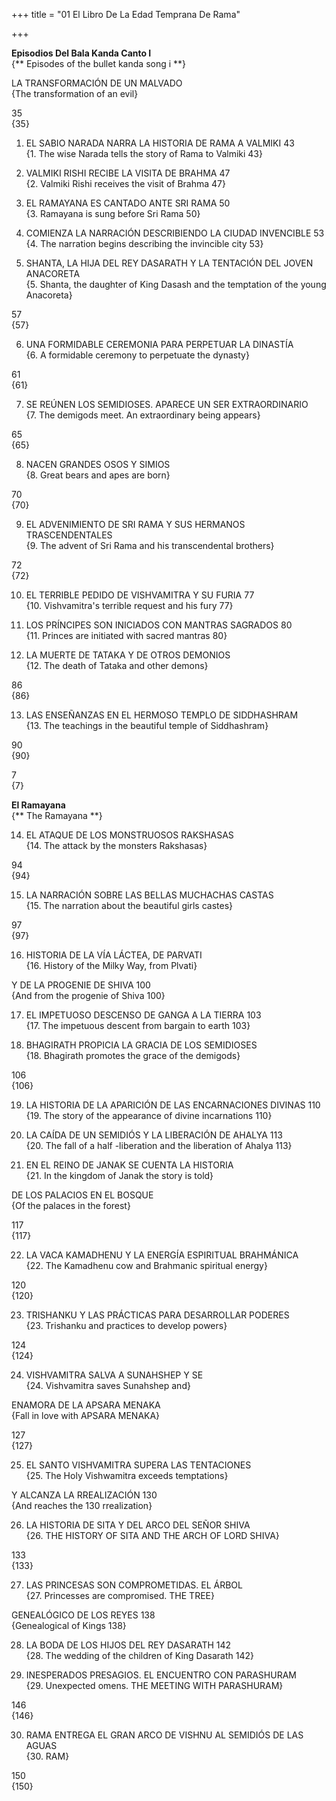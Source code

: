 +++
title = "01 El Libro De La Edad Temprana De Rama"

+++

**Episodios Del Bala Kanda Canto I**  
{** Episodes of the bullet kanda song i **}

LA TRANSFORMACIÓN DE UN MALVADO   
{The transformation of an evil}

35  
{35}

1. EL SABIO NARADA NARRA LA HISTORIA DE RAMA A VALMIKI 43  
{1. The wise Narada tells the story of Rama to Valmiki 43}

2. VALMIKI RISHI RECIBE LA VISITA DE BRAHMA 47  
{2. Valmiki Rishi receives the visit of Brahma 47}

3. EL RAMAYANA ES CANTADO ANTE SRI RAMA 50  
{3. Ramayana is sung before Sri Rama 50}

4. COMIENZA LA NARRACIÓN DESCRIBIENDO LA CIUDAD INVENCIBLE 53  
{4. The narration begins describing the invincible city 53}

5. SHANTA, LA HIJA DEL REY DASARATH Y LA TENTACIÓN DEL JOVEN ANACORETA   
{5. Shanta, the daughter of King Dasash and the temptation of the young Anacoreta}

57  
{57}

6. UNA FORMIDABLE CEREMONIA PARA PERPETUAR LA DINASTÍA   
{6. A formidable ceremony to perpetuate the dynasty}

61  
{61}

7. SE REÚNEN LOS SEMIDIOSES. APARECE UN SER EXTRAORDINARIO   
{7. The demigods meet. An extraordinary being appears}

65  
{65}

8. NACEN GRANDES OSOS Y SIMIOS   
{8. Great bears and apes are born}

70  
{70}

9. EL ADVENIMIENTO DE SRI RAMA Y SUS HERMANOS TRASCENDENTALES   
{9. The advent of Sri Rama and his transcendental brothers}

72  
{72}

10. EL TERRIBLE PEDIDO DE VISHVAMITRA Y SU FURIA 77  
{10. Vishvamitra's terrible request and his fury 77}

11. LOS PRÍNCIPES SON INICIADOS CON MANTRAS SAGRADOS 80  
{11. Princes are initiated with sacred mantras 80}

12. LA MUERTE DE TATAKA Y DE OTROS DEMONIOS   
{12. The death of Tataka and other demons}

86  
{86}

13. LAS ENSEÑANZAS EN EL HERMOSO TEMPLO DE SIDDHASHRAM   
{13. The teachings in the beautiful temple of Siddhashram}

90  
{90}

7  
{7}

**El Ramayana**  
{** The Ramayana **}

14. EL ATAQUE DE LOS MONSTRUOSOS RAKSHASAS   
{14. The attack by the monsters Rakshasas}

94  
{94}

15. LA NARRACIÓN SOBRE LAS BELLAS MUCHACHAS CASTAS   
{15. The narration about the beautiful girls castes}

97  
{97}

16. HISTORIA DE LA VÍA LÁCTEA, DE PARVATI   
{16. History of the Milky Way, from Plvati}

Y DE LA PROGENIE DE SHIVA 100  
{And from the progenie of Shiva 100}

17. EL IMPETUOSO DESCENSO DE GANGA A LA TIERRA 103  
{17. The impetuous descent from bargain to earth 103}

18. BHAGIRATH PROPICIA LA GRACIA DE LOS SEMIDIOSES   
{18. Bhagirath promotes the grace of the demigods}

106  
{106}

19. LA HISTORIA DE LA APARICIÓN DE LAS ENCARNACIONES DIVINAS 110  
{19. The story of the appearance of divine incarnations 110}

20. LA CAÍDA DE UN SEMIDIÓS Y LA LIBERACIÓN DE AHALYA 113  
{20. The fall of a half -liberation and the liberation of Ahalya 113}

21. EN EL REINO DE JANAK SE CUENTA LA HISTORIA   
{21. In the kingdom of Janak the story is told}

DE LOS PALACIOS EN EL BOSQUE   
{Of the palaces in the forest}

117  
{117}

22. LA VACA KAMADHENU Y LA ENERGÍA ESPIRITUAL BRAHMÁNICA   
{22. The Kamadhenu cow and Brahmanic spiritual energy}

120  
{120}

23. TRISHANKU Y LAS PRÁCTICAS PARA DESARROLLAR PODERES   
{23. Trishanku and practices to develop powers}

124  
{124}

24. VISHVAMITRA SALVA A SUNAHSHEP Y SE   
{24. Vishvamitra saves Sunahshep and}

ENAMORA DE LA APSARA MENAKA   
{Fall in love with APSARA MENAKA}

127  
{127}

25. EL SANTO VISHVAMITRA SUPERA LAS TENTACIONES   
{25. The Holy Vishwamitra exceeds temptations}

Y ALCANZA LA RREALIZACIÓN 130  
{And reaches the 130 rrealization}

26. LA HISTORIA DE SITA Y DEL ARCO DEL SEÑOR SHIVA   
{26. THE HISTORY OF SITA AND THE ARCH OF LORD SHIVA}

133  
{133}

27. LAS PRINCESAS SON COMPROMETIDAS. EL ÁRBOL   
{27. Princesses are compromised. THE TREE}

GENEALÓGICO DE LOS REYES 138  
{Genealogical of Kings 138}

28. LA BODA DE LOS HIJOS DEL REY DASARATH 142  
{28. The wedding of the children of King Dasarath 142}

29. INESPERADOS PRESAGIOS. EL ENCUENTRO CON PARASHURAM   
{29. Unexpected omens. THE MEETING WITH PARASHURAM}

146  
{146}

30. RAMA ENTREGA EL GRAN ARCO DE VISHNU AL SEMIDIÓS DE LAS AGUAS   
{30. RAM}

150  
{150}



